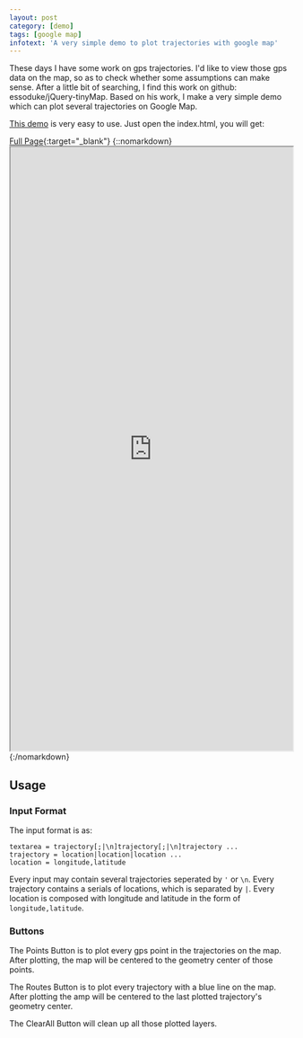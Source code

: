 ```yaml
---
layout: post
category: [demo]
tags: [google map]
infotext: 'A very simple demo to plot trajectories with google map'
---
```


These days I have some work on gps trajectories. I'd like to view those gps data on the map, so as to check whether some 
assumptions can make sense. After a little bit of searching, I find this work on github: essoduke/jQuery-tinyMap. Based 
on his work, I make a very simple demo which can plot several trajectories on Google Map.

<!-- more -->

[This demo](https://github.com/wuciawe/GoogleMapDemo) is very easy to use. Just open the index.html, you will get:

[Full Page](http://wuciawe.github.io/GoogleMapDemo/){:target="_blank"}
{::nomarkdown}
    <iframe src="http://wuciawe.github.io/GoogleMapDemo/" width=100% height=1075px>
        <p>
            Your browser does not support iframes.
        </p>
    </iframe>
{:/nomarkdown}


## Usage

### Input Format

The input format is as:

    textarea = trajectory[;|\n]trajectory[;|\n]trajectory ...
    trajectory = location|location|location ...
    location = longitude,latitude

Every input may contain several trajectories seperated by `'` or `\n`.
Every trajectory contains a serials of locations, which is separated by `|`.
Every location is composed with longitude and latitude in the form of `longitude,latitude`.

### Buttons

The Points Button is to plot every gps point in the trajectories on the map. After plotting, the map will be centered to 
the geometry center of those points.

The Routes Button is to plot every trajectory with a blue line on the map. After plotting the amp will be centered to the 
last plotted trajectory's geometry center.

The ClearAll Button will clean up all those plotted layers.